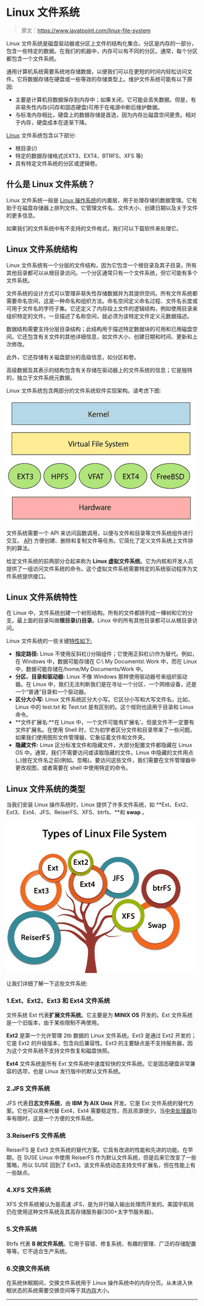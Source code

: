# Linux 文件系统

> 原文：<https://www.javatpoint.com/linux-file-system>

Linux 文件系统是磁盘驱动器或分区上文件的结构化集合。分区是内存的一部分，包含一些特定的数据。在我们的机器中，内存可以有不同的分区。通常，每个分区都包含一个文件系统。

通用计算机系统需要系统地存储数据，以便我们可以在更短的时间内轻松访问文件。它将数据存储在硬盘或一些等效的存储类型上。维护文件系统可能有以下原因:

*   主要是计算机将数据保存到内存中；如果关闭，它可能会丢失数据。但是，有非易失性内存(闪存和固态硬盘)可用于在电源中断后维护数据。
*   与标准内存相比，硬盘上的数据存储是首选，因为内存比磁盘空间更贵。相对于内存，硬盘成本在逐渐下降。

[Linux](https://www.javatpoint.com/linux-tutorial) 文件系统包含以下部分:

*   根目录(/)
*   特定的数据存储格式(EXT3、EXT4、BTRFS、XFS 等)
*   具有特定文件系统的分区或逻辑卷。

## 什么是 Linux 文件系统？

Linux 文件系统一般是 [Linux 操作系统](https://www.javatpoint.com/what-is-linux)的内置层，用于处理存储的数据管理。它有助于在磁盘存储器上排列文件。它管理文件名、文件大小、创建日期以及关于文件的更多信息。

如果我们的文件系统中有不支持的文件格式，我们可以下载软件来处理它。

## Linux 文件系统结构

Linux 文件系统有一个分层的文件结构，因为它包含一个根目录及其子目录。所有其他目录都可以从根目录访问。一个分区通常只有一个文件系统，但它可能有多个文件系统。

文件系统的设计方式可以管理非易失性存储数据并为其提供空间。所有文件系统都需要命名空间，这是一种命名和组织方法。命名空间定义命名过程、文件名长度或可用于文件名的字符子集。它还定义了内存段上文件的逻辑结构，例如使用目录来组织特定的文件。一旦描述了名称空间，就必须为该特定文件定义元数据描述。

数据结构需要支持分层目录结构；此结构用于描述特定数据块的可用和已用磁盘空间。它还包含有关文件的其他详细信息，如文件大小、创建日期和时间、更新和上次修改。

此外，它还存储有关磁盘部分的高级信息，如分区和卷。

高级数据及其表示的结构包含有关存储在驱动器上的文件系统的信息；它是独特的，独立于文件系统元数据。

Linux 文件系统包含两部分的文件系统软件实现架构。请考虑下图:

![Linux File System](img/156a71001c4a55c5c10a6504a40fb77e.png)

文件系统需要一个 API 来访问函数调用，以便与文件和目录等文件系统组件进行交互。 [API](https://www.javatpoint.com/api-full-form) 方便创建、删除和复制文件等任务。它简化了定义文件系统上文件排列的算法。

给定文件系统的前两部分合起来称为 **Linux 虚拟文件系统**。它为内核和开发人员提供了一组访问文件系统的命令。这个虚拟文件系统需要特定的系统驱动程序为文件系统提供接口。

## Linux 文件系统特性

在 Linux 中，文件系统创建一个树形结构。所有的文件都排列成一棵树和它的分支。最上面的目录叫做**根目录(/)目录**。Linux 中的所有其他目录都可以从根目录访问。

Linux 文件系统的一些关键[特性如下:](https://www.javatpoint.com/linux-features)

*   **指定路径:** Linux 不使用反斜杠(\)分隔组件；它使用正斜杠(/)作为替代。例如，在 Windows 中，数据可能存储在 C:\ My Documents\ Work 中，而在 Linux 中，数据可能存储在/home/My Documents/Work 中。
*   **分区、目录和驱动器:** Linux 不像 Windows 那样使用驱动器号来组织驱动器。在 Linux 中，我们无法判断我们是在寻址一个分区、一个网络设备，还是一个“普通”目录和一个驱动器。
*   **区分大小写:** Linux 文件系统区分大小写。它区分小写和大写文件名。比如，Linux 中的 test.txt 和 Test.txt 是有区别的。这个规则也适用于目录和 Linux 命令。
*   **文件扩展名:**在 Linux 中，一个文件可能有扩展名’。但是文件不一定要有文件扩展名。在使用 Shell 时，它为初学者区分文件和目录带来了一些问题。如果我们使用图形文件管理器，它象征着文件和文件夹。
*   **隐藏文件:** Linux 区分标准文件和隐藏文件，大部分配置文件都隐藏在 Linux OS 中。通常，我们不需要访问或读取隐藏的文件。Linux 中隐藏的文件用点(。)放在文件名之前(例如。忽略)。要访问这些文件，我们需要在文件管理器中更改视图，或者需要在 shell 中使用特定的命令。

## Linux 文件系统的类型

当我们安装 Linux 操作系统时，Linux 提供了许多文件系统，如 **Ext、Ext2、Ext3、Ext4、JFS、ReiserFS、XFS、btrfs、**和 **swap** 。

![Linux File System](img/531931fffe4ccfd6f6be0cd299e5a7cf.png)

让我们详细了解一下这些文件系统:

### 1.Ext、Ext2、Ext3 和 Ext4 文件系统

文件系统 Ext 代表**扩展文件系统**。它主要是为 **MINIX OS** 开发的。Ext 文件系统是一个旧版本，由于某些限制不再使用。

**Ext2** 是第一个允许管理 2tb 数据的 Linux 文件系统。Ext3 是通过 Ext2 开发的；它是 Ext2 的升级版本，包含向后兼容性。Ext3 的主要缺点是不支持服务器，因为这个文件系统不支持文件恢复和磁盘快照。

**Ext4** 文件系统是所有 Ext 文件系统中速度较快的文件系统。它是固态硬盘非常兼容的选项，也是 Linux 发行版中的默认文件系统。

### 2.JFS 文件系统

JFS 代表**日志文件系统**，由 **IBM 为 AIX Unix** 开发。它是 Ext 文件系统的替代方案。它也可以用来代替 Ext4，Ext4 需要稳定性，而且资源很少。当[中央处理器](https://www.javatpoint.com/cpu-full-form)功率有限时，这是一个方便的文件系统。

### 3.ReiserFS 文件系统

ReiserFS 是 Ext3 文件系统的替代方案。它具有改进的性能和先进的功能。在早期，在 SUSE Linux 中使用 ReiserFS 作为默认文件系统，但是后来它改变了一些策略，所以 SUSE 回到了 Ext3。该文件系统动态支持文件扩展名，但在性能上有一些缺点。

### 4.XFS 文件系统

XFS 文件系统被认为是高速 JFS，是为并行输入输出处理而开发的。美国宇航局仍在使用这种文件系统及其高存储服务器(300+太字节服务器)。

### 5.文件系统

Btrfs 代表 **B 树文件系统**。它用于容错、修复系统、有趣的管理、广泛的存储配置等等。它不适合生产系统。

### 6.交换文件系统

在系统休眠期间，交换文件系统用于 Linux 操作系统中的内存分页。从未进入休眠状态的系统需要交换空间等于其[内存](https://www.javatpoint.com/ram-full-form)大小。

* * *